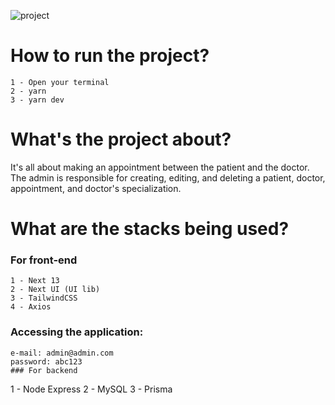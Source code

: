 
![project](https://github.com/Lippi99/clinic-appointment-front/assets/65247407/a2779080-fb91-4c2f-85d4-f554558d7c5f)


# How to run the project?
```
1 - Open your terminal
2 - yarn
3 - yarn dev
```
# What's the project about?
It's all about making an appointment between the patient and the doctor. The admin is responsible for creating, editing, and deleting a patient, doctor, appointment, and doctor's specialization.

# What are the stacks being used?
### For front-end
```
1 - Next 13
2 - Next UI (UI lib)
3 - TailwindCSS
4 - Axios
```

### Accessing the application:
```
e-mail: admin@admin.com
password: abc123
### For backend
```
1 - Node Express
2 - MySQL
3 - Prisma
```
